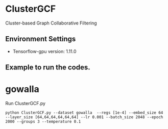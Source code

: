 # ClusterGCF
Cluster-based Graph Collaborative Filtering
## Environment Settings
- Tensorflow-gpu version:  1.11.0

## Example to run the codes.

# gowalla
Run ClusterGCF.py
```
python ClusterGCF.py --dataset gowalla  --regs [1e-4] --embed_size 64 --layer_size [64,64,64,64,64,64] --lr 0.001 --batch_size 2048 --epoch 2000 --groups 3 --temperature 0.1
```
